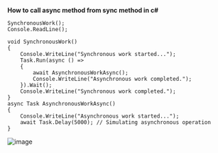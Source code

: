 **How to call async method from sync method in c#**
```
SynchronousWork();
Console.ReadLine();

void SynchronousWork()
{
    Console.WriteLine("Synchronous work started...");
    Task.Run(async () =>
    {
        await AsynchronousWorkAsync();
        Console.WriteLine("Asynchronous work completed.");
    }).Wait();
    Console.WriteLine("Synchronous work completed.");
}
async Task AsynchronousWorkAsync()
{
    Console.WriteLine("Asynchronous work started...");
    await Task.Delay(5000); // Simulating asynchronous operation
}
```
![image](https://github.com/user-attachments/assets/520e2339-7e81-42da-901d-25710f32753a)
